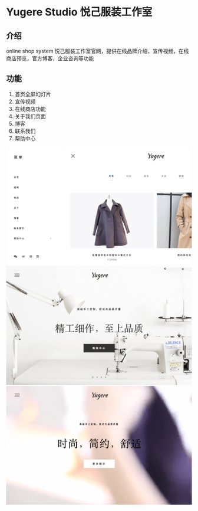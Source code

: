 # Yugere Studio 悦己服装工作室

## 介绍

online shop system
悦己服装工作室官网，提供在线品牌介绍，宣传视频，在线商店预览，官方博客，企业咨询等功能


## 功能

1. 首页全屏幻灯片
2. 宣传视频
3. 在线商店功能
4. 关于我们页面
5. 博客
6. 联系我们
7. 帮助中心

![Image text](https://raw.githubusercontent.com/fantingsheng/Yugere/master/images/Preview/preview1.png)
![Image text](https://raw.githubusercontent.com/fantingsheng/Yugere/master/images/Preview/preview2.png)
![Image text](https://raw.githubusercontent.com/fantingsheng/Yugere/master/images/Preview/preview3.png)


